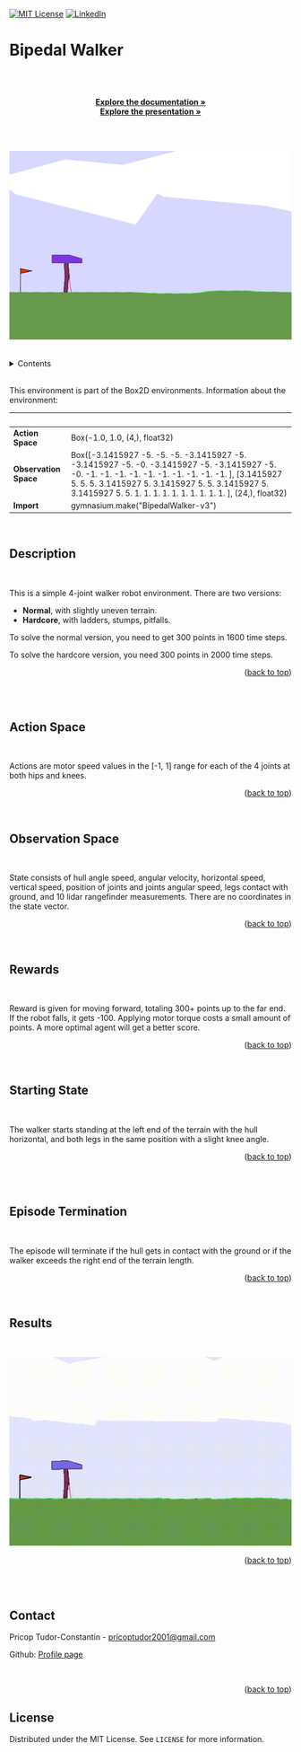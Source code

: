 <a name="readme-top"></a>

[![MIT License][license-shield]][license-url]
[![LinkedIn][linkedin-shield]][linkedin-url]

# <b>Bipedal Walker</b>

<!-- PROJECT DETAILS -->
<br />
<div align="center">
  <p align="center">
    <br />
    <a href="https://github.com/pricoptudor/ATNN_PricopTudor/blob/main/FinalProject/ATNN_final.pdf"><strong>Explore the documentation »</strong></a>
    <br />
    <a href="https://prezi.com/view/Bzw4hX0gAgllLSpuzYu7/"><strong>Explore the presentation »</strong></a>  
    <br />
    <br />
  </p>
</div>

<br />

![environment](./Images/bipedal_walker.gif)

<br />

<!-- TABLE OF CONTENTS -->
<details>
  <summary>Contents</summary>
  <ol>
    <li><a href="#description">Description</a></li>
    <li><a href="#action-space">Action Space</a></li>
    <li><a href="#observation-space">Observation Space</a></li>
    <li><a href="#rewards">Rewards</a></li>
    <li><a href="#starting-state">Starting State</a></li>
    <li><a href="#episode-termination">Episode Termination</a></li>
    <li><a href="#results">Results</a></li>
    <li><a href="#contact">Contact</a></li>
  </ol>
  <br />
</details>

<br />

This environment is part of the Box2D environments.
Information about the environment:

| &nbsp;     |            |
|------------|------------|
| <b>Action Space</b>  | 	Box(-1.0, 1.0, (4,), float32)    |
| <b>Observation Space</b>  | Box([-3.1415927 -5. -5. -5. -3.1415927 -5. -3.1415927 -5. -0. -3.1415927 -5. -3.1415927 -5. -0. -1. -1. -1. -1. -1. -1. -1. -1. -1. -1. ], [3.1415927 5. 5. 5. 3.1415927 5. 3.1415927 5. 5. 3.1415927 5. 3.1415927 5. 5. 1. 1. 1. 1. 1. 1. 1. 1. 1. 1. ], (24,), float32)     |
| <b>Import</b>  | gymnasium.make("BipedalWalker-v3")     |

<br />

## Description

<br />

This is a simple 4-joint walker robot environment. There are two versions:
+ <b>Normal</b>, with slightly uneven terrain.
+ <b>Hardcore</b>, with ladders, stumps, pitfalls.

To solve the normal version, you need to get 300 points in 1600 time steps. 

To solve the hardcore version, you need 300 points in 2000 time steps.

<p align="right">(<a href="#readme-top">back to top</a>)</p>

<br /><br />

## Action Space

<br />

Actions are motor speed values in the [-1, 1] range for each of the 4 joints at both hips and knees.

<p align="right">(<a href="#readme-top">back to top</a>)</p>

<br />

## Observation Space

<br />

State consists of hull angle speed, angular velocity, horizontal speed, vertical speed, position of joints and joints angular speed, legs contact with ground, and 10 lidar rangefinder measurements. There are no coordinates in the state vector.

<p align="right">(<a href="#readme-top">back to top</a>)</p>

<br />

## Rewards

<br />

Reward is given for moving forward, totaling 300+ points up to the far end. If the robot falls, it gets -100. Applying motor torque costs a small amount of points. A more optimal agent will get a better score.

<p align="right">(<a href="#readme-top">back to top</a>)</p>

<br />

## Starting State

<br />

The walker starts standing at the left end of the terrain with the hull horizontal, and both legs in the same position with a slight knee angle.

<p align="right">(<a href="#readme-top">back to top</a>)</p>

<br /><br />

## Episode Termination

<br />

The episode will terminate if the hull gets in contact with the ground or if the walker exceeds the right end of the terrain length.

<p align="right">(<a href="#readme-top">back to top</a>)</p>

<br />

## Results

<br />

![walking](./Images/bipedalwalker.gif)

<p align="right">(<a href="#readme-top">back to top</a>)</p>

<br />
<br />

<!-- CONTACT -->
## Contact

Pricop Tudor-Constantin - pricoptudor2001@gmail.com

Github: [Profile page](https://github.com/pricoptudor)


<br/>

<p align="right">(<a href="#readme-top">back to top</a>)</p>



<!-- LICENSE -->
## License

Distributed under the MIT License. See `LICENSE` for more information.

<!-- MARKDOWN LINKS & IMAGES -->
[license-shield]: https://img.shields.io/github/license/pricoptudor/ATNN_PricopTudor
[license-url]: https://github.com/pricoptudor/ATNN_PricopTudor/blob/main/FinalProject/LICENSE
[linkedin-shield]: https://img.shields.io/badge/-LinkedIn-black.svg?style=for-the-badge&logo=linkedin&colorB=555
[linkedin-url]: https://www.linkedin.com/in/tudorc-pricop/

